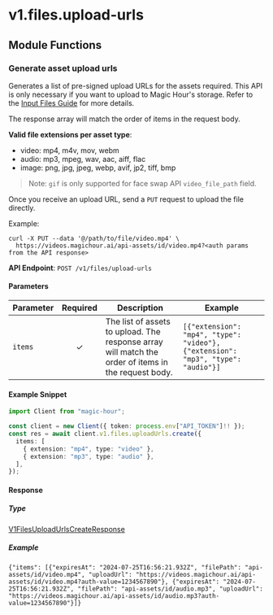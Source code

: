 # v1.files.upload-urls

## Module Functions
### Generate asset upload urls <a name="create"></a>

Generates a list of pre-signed upload URLs for the assets required. This API is only necessary if you want to upload to Magic Hour's storage. Refer to the [Input Files Guide](/integration/input-files) for more details.

The response array will match the order of items in the request body.

**Valid file extensions per asset type**:
- video: mp4, m4v, mov, webm
- audio: mp3, mpeg, wav, aac, aiff, flac
- image: png, jpg, jpeg, webp, avif, jp2, tiff, bmp

> Note: `gif` is only supported for face swap API `video_file_path` field.

Once you receive an upload URL, send a `PUT` request to upload the file directly.

Example:

```
curl -X PUT --data '@/path/to/file/video.mp4' \
  https://videos.magichour.ai/api-assets/id/video.mp4?<auth params from the API response>
```


**API Endpoint**: `POST /v1/files/upload-urls`

#### Parameters

| Parameter | Required | Description | Example |
|-----------|:--------:|-------------|--------|
| `items` | ✓ | The list of assets to upload. The response array will match the order of items in the request body. | `[{"extension": "mp4", "type": "video"}, {"extension": "mp3", "type": "audio"}]` |

#### Example Snippet

```typescript
import Client from "magic-hour";

const client = new Client({ token: process.env["API_TOKEN"]!! });
const res = await client.v1.files.uploadUrls.create({
  items: [
    { extension: "mp4", type: "video" },
    { extension: "mp3", type: "audio" },
  ],
});

```

#### Response

##### Type
[V1FilesUploadUrlsCreateResponse](/src/types/v1-files-upload-urls-create-response.ts)

##### Example
`{"items": [{"expiresAt": "2024-07-25T16:56:21.932Z", "filePath": "api-assets/id/video.mp4", "uploadUrl": "https://videos.magichour.ai/api-assets/id/video.mp4?auth-value=1234567890"}, {"expiresAt": "2024-07-25T16:56:21.932Z", "filePath": "api-assets/id/audio.mp3", "uploadUrl": "https://videos.magichour.ai/api-assets/id/audio.mp3?auth-value=1234567890"}]}`
<!-- CUSTOM DOCS START -->

<!-- CUSTOM DOCS END -->

